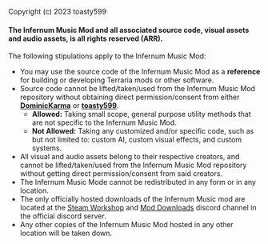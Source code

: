Copyright (c) 2023 toasty599

#### The Infernum Music Mod and all associated source code, visual assets and audio assets, is all rights reserved (ARR).

The following stipulations apply to the Infernum Music Mod:

- You may use the source code of the Infernum Music Mod as a **reference** for building or developing Terraria mods or other software.
- Source code cannot be lifted/taken/used from the Infernum Music Mod repository without obtaining direct permission/consent from either **[DominicKarma](https://github.com/DominicKarma)** or **[toasty599](https://github.com/toasty599)**.
    - **Allowed:** Taking small scope, general purpose utility methods that are not specific to the Infernum Music Mod.
    - **Not Allowed:** Taking any customized and/or specific code, such as but not limited to: custom AI, custom visual effects, and custom systems.
- All visual and audio assets belong to their respective creators, and cannot be lifted/taken/used from the Infernum Music Mod repository without getting direct permission/consent from said creators.
- The Infernum Music Mode cannot be redistributed in any form or in any location.
- The only officially hosted downloads of the Infernum Music mod are located at the [Steam Workshop](https://steamcommunity.com/sharedfiles/filedetails/?id=3015416182) and [Mod Downloads](https://discord.com/channels/893729355908399114/899810329985425448) discord channel in the official discord server.
- Any other copies of the Infernum Music Mod hosted in any other location will be taken down.
